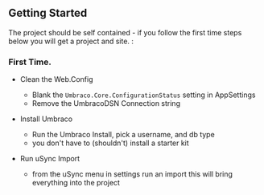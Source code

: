 ## Getting Started
The project should be self contained - if you follow the first
time steps below you will get a project and site. :

### First Time.
- Clean the Web.Config 
  - Blank the `Umbraco.Core.ConfigurationStatus` setting in AppSettings
  - Remove the UmbracoDSN Connection string

- Install Umbraco 
  - Run the Umbraco Install, pick a username, and db type
  - you don't have to (shouldn't) install a starter kit
  
- Run uSync Import
  - from the uSync menu in settings run an import this will bring everything into the project

